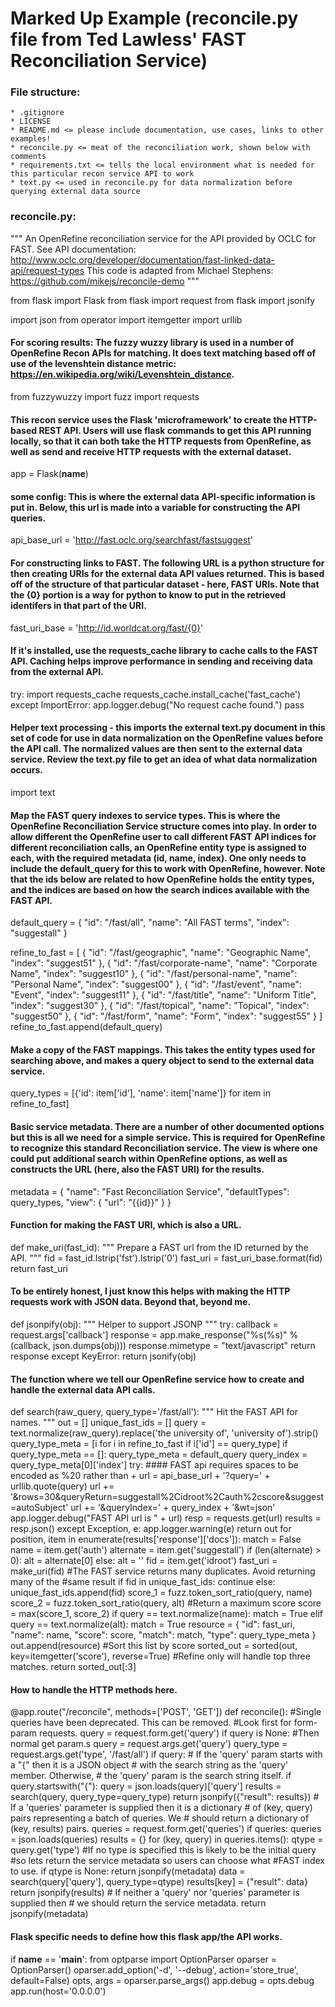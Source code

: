 # Marked Up Example (reconcile.py file from Ted Lawless' FAST Reconciliation Service)

### File structure:
	* .gitignore
	* LICENSE
	* README.md <= please include documentation, use cases, links to other examples!
	* reconcile.py <= meat of the reconciliation work, shown below with comments
	* requirements.txt <= tells the local environment what is needed for this particular recon service API to work
	* text.py <= used in reconcile.py for data normalization before querying external data source

### reconcile.py:

"""
An OpenRefine reconciliation service for the API provided by
OCLC for FAST.
See API documentation:
http://www.oclc.org/developer/documentation/fast-linked-data-api/request-types
This code is adapted from Michael Stephens:
https://github.com/mikejs/reconcile-demo
"""

from flask import Flask
from flask import request
from flask import jsonify

import json
from operator import itemgetter
import urllib

#### For scoring results: The fuzzy wuzzy library is used in a number of OpenRefine Recon APIs for matching. It does text matching based off of use of the levenshtein distance metric: https://en.wikipedia.org/wiki/Levenshtein_distance.

from fuzzywuzzy import fuzz
import requests

#### This recon service uses the Flask 'microframework' to create the HTTP-based REST API. Users will use flask commands to get this API running locally, so that it can both take the HTTP requests from OpenRefine, as well as send and receive HTTP requests with the external dataset.

app = Flask(__name__)

#### some config: This is where the external data API-specific information is put in. Below, this url is made into a variable for constructing the API queries. 

api_base_url = 'http://fast.oclc.org/searchfast/fastsuggest'

#### For constructing links to FAST. The following URL is a python structure for then creating URIs for the external data API values returned. This is based off of the structure of that particular dataset - here, FAST URIs. Note that the {0} portion is a way for python to know to put in the retrieved identifers in that part of the URI.

fast_uri_base = 'http://id.worldcat.org/fast/{0}'

#### If it's installed, use the requests_cache library to cache calls to the FAST API. Caching helps improve performance in sending and receiving data from the external API. 

try:
    import requests_cache
    requests_cache.install_cache('fast_cache')
except ImportError:
    app.logger.debug("No request cache found.")
    pass

#### Helper text processing - this imports the external text.py document in this set of code for use in data normalization on the OpenRefine values before the API call. The normalized values are then sent to the external data service. Review the text.py file to get an idea of what data normalization occurs.

import text

#### Map the FAST query indexes to service types. This is where the OpenRefine Reconciliation Service structure comes into play. In order to allow different the OpenRefine user to call different FAST API indices for different reconciliation calls, an OpenRefine entity type is assigned to each, with the required metadata (id, name, index). One only needs to include the default_query for this to work with OpenRefine, however. Note that the ids below are related to how OpenRefine holds the entity types, and the indices are based on how the search indices available with the FAST API.

default_query = {
    "id": "/fast/all",
    "name": "All FAST terms",
    "index": "suggestall"
}

refine_to_fast = [
    {
        "id": "/fast/geographic",
        "name": "Geographic Name",
        "index": "suggest51"
    },
    {
        "id": "/fast/corporate-name",
        "name": "Corporate Name",
        "index": "suggest10"
    },
    {
        "id": "/fast/personal-name",
        "name": "Personal Name",
        "index": "suggest00"
    },
    {
        "id": "/fast/event",
        "name": "Event",
        "index": "suggest11"
    },
    {
        "id": "/fast/title",
        "name": "Uniform Title",
        "index": "suggest30"
    },
    {
        "id": "/fast/topical",
        "name": "Topical",
        "index": "suggest50"
    },
    {
        "id": "/fast/form",
        "name": "Form",
        "index": "suggest55"
    }
]
refine_to_fast.append(default_query)


#### Make a copy of the FAST mappings. This takes the entity types used for searching above, and makes a query object to send to the external data service. 

query_types = [{'id': item['id'], 'name': item['name']} for item in refine_to_fast]

#### Basic service metadata. There are a number of other documented options but this is all we need for a simple service. This is required for OpenRefine to recognize this standard Reconciliation service. The view is where one could put additional search within OpenRefine options, as well as constructs the URL (here, also the FAST URI) for the results.

metadata = {
    "name": "Fast Reconciliation Service",
    "defaultTypes": query_types,
    "view": {
        "url": "{{id}}"
    }
}

#### Function for making the FAST URI, which is also a URL.

def make_uri(fast_id):
    """
    Prepare a FAST url from the ID returned by the API.
    """
    fid = fast_id.lstrip('fst').lstrip('0')
    fast_uri = fast_uri_base.format(fid)
    return fast_uri

#### To be entirely honest, I just know this helps with making the HTTP requests work with JSON data. Beyond that, beyond me.

def jsonpify(obj):
    """
    Helper to support JSONP
    """
    try:
        callback = request.args['callback']
        response = app.make_response("%s(%s)" % (callback, json.dumps(obj)))
        response.mimetype = "text/javascript"
        return response
    except KeyError:
        return jsonify(obj)

#### The function where we tell our OpenRefine service how to create and handle the external data API calls.

def search(raw_query, query_type='/fast/all'):
    """
    Hit the FAST API for names.
    """
    out = []
    unique_fast_ids = []
    query = text.normalize(raw_query).replace('the university of', 'university of').strip()
    query_type_meta = [i for i in refine_to_fast if i['id'] == query_type]
    if query_type_meta == []:
        query_type_meta = default_query
    query_index = query_type_meta[0]['index']
    try:
        #### FAST api requires spaces to be encoded as %20 rather than +
        url = api_base_url + '?query=' + urllib.quote(query)
        url += '&rows=30&queryReturn=suggestall%2Cidroot%2Cauth%2cscore&suggest=autoSubject'
        url += '&queryIndex=' + query_index + '&wt=json'
        app.logger.debug("FAST API url is " + url)
        resp = requests.get(url)
        results = resp.json()
    except Exception, e:
        app.logger.warning(e)
        return out
    for position, item in enumerate(results['response']['docs']):
        match = False
        name = item.get('auth')
        alternate = item.get('suggestall')
        if (len(alternate) > 0):
            alt = alternate[0]
        else:
            alt = ''
        fid = item.get('idroot')
        fast_uri = make_uri(fid)
        #The FAST service returns many duplicates.  Avoid returning many of the
        #same result
        if fid in unique_fast_ids:
            continue
        else:
            unique_fast_ids.append(fid)
        score_1 = fuzz.token_sort_ratio(query, name)
        score_2 = fuzz.token_sort_ratio(query, alt)
        #Return a maximum score
        score = max(score_1, score_2)
        if query == text.normalize(name):
            match = True
        elif query == text.normalize(alt):
            match = True
        resource = {
            "id": fast_uri,
            "name": name,
            "score": score,
            "match": match,
            "type": query_type_meta
        }
        out.append(resource)
    #Sort this list by score
    sorted_out = sorted(out, key=itemgetter('score'), reverse=True)
    #Refine only will handle top three matches.
    return sorted_out[:3]

#### How to handle the HTTP methods here.

@app.route("/reconcile", methods=['POST', 'GET'])
def reconcile():
    #Single queries have been deprecated.  This can be removed.
    #Look first for form-param requests.
    query = request.form.get('query')
    if query is None:
        #Then normal get param.s
        query = request.args.get('query')
        query_type = request.args.get('type', '/fast/all')
    if query:
        # If the 'query' param starts with a "{" then it is a JSON object
        # with the search string as the 'query' member. Otherwise,
        # the 'query' param is the search string itself.
        if query.startswith("{"):
            query = json.loads(query)['query']
        results = search(query, query_type=query_type)
        return jsonpify({"result": results})
    # If a 'queries' parameter is supplied then it is a dictionary
    # of (key, query) pairs representing a batch of queries. We
    # should return a dictionary of (key, results) pairs.
    queries = request.form.get('queries')
    if queries:
        queries = json.loads(queries)
        results = {}
        for (key, query) in queries.items():
            qtype = query.get('type')
            #If no type is specified this is likely to be the initial query
            #so lets return the service metadata so users can choose what
            #FAST index to use.
            if qtype is None:
                return jsonpify(metadata)
            data = search(query['query'], query_type=qtype)
            results[key] = {"result": data}
        return jsonpify(results)
    # If neither a 'query' nor 'queries' parameter is supplied then
    # we should return the service metadata.
    return jsonpify(metadata)

#### Flask specific needs to define how this flask app/the API works.

if __name__ == '__main__':
    from optparse import OptionParser
    oparser = OptionParser()
    oparser.add_option('-d', '--debug', action='store_true', default=False)
    opts, args = oparser.parse_args()
    app.debug = opts.debug
    app.run(host='0.0.0.0')